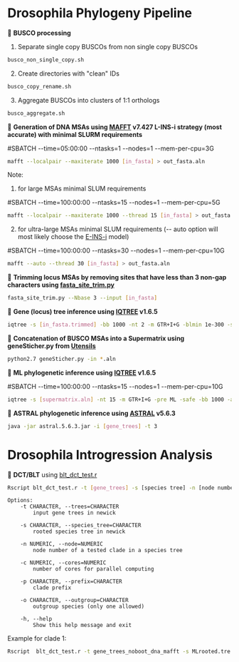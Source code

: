 # Drosophila Phylogeny Pipeline 

:red_circle: **BUSCO processing**
1) Separate single copy BUSCOs from non single copy BUSCOs    
```bash
busco_non_single_copy.sh
```
2) Create directories with "clean" IDs     
```bash
busco_copy_rename.sh
```     
3) Aggregate BUSCOs into clusters of 1:1 orthologs 
```bash
busco_aggregate.sh
```
:red_circle: **Generation of DNA MSAs using [MAFFT](https://mafft.cbrc.jp/alignment/software/) v7.427 L-INS-i strategy (most accurate) with minimal SLURM requirements**

#SBATCH --time=05:00:00 --ntasks=1 --nodes=1 --mem-per-cpu=3G
```bash
mafft --localpair --maxiterate 1000 [in_fasta] > out_fasta.aln
```
Note: 
1) for large MSAs minimal SLUM requirements 

#SBATCH --time=100:00:00 --ntasks=15 --nodes=1 --mem-per-cpu=5G
```bash
mafft --localpair --maxiterate 1000 --thread 15 [in_fasta] > out_fasta.aln
```
2) for ultra-large MSAs minimal SLUM requirements (-- auto option will most likely choose the [E-INS-i](https://mafft.cbrc.jp/alignment/software/manual/manual.html) model)

#SBATCH --time=100:00:00 --ntasks=30 --nodes=1 --mem-per-cpu=10G
```bash
mafft --auto --thread 30 [in_fasta] > out_fasta.aln
```
:red_circle: **Trimming locus MSAs by removing sites that have less than 3 non-gap characters using [fasta_site_trim.py](https://github.com/SchriderLab/drosophila_phylogeny/blob/master/scripts/fasta_site_trim.py)**
```bash
fasta_site_trim.py --Nbase 3 --input [in_fasta]
```
:red_circle: **Gene (locus) tree inference using [IQTREE](http://www.iqtree.org/) v1.6.5**
```bash
iqtree -s [in_fasta.trimmed] -bb 1000 -nt 2 -m GTR+I+G -blmin 1e-300 -safe
```


:red_circle: **Concatenation of BUSCO MSAs into a Supermatrix using geneSticher.py from [Utensils](https://github.com/ballesterus/Utensils)**  
```bash
python2.7 geneSticher.py -in *.aln
```

:red_circle: **ML phylogenetic inference using [IQTREE](http://www.iqtree.org/) v1.6.5**

#SBATCH --time=100:00:00 --ntasks=15 --nodes=1 --mem-per-cpu=10G
```bash
iqtree -s [supermatrix.aln] -nt 15 -m GTR+I+G -pre ML -safe -bb 1000 -alrt 1000 -abayes
```
:red_circle: **ASTRAL phylogenetic inference using [ASTRAL](https://github.com/smirarab/ASTRAL) v5.6.3**
```bash
java -jar astral.5.6.3.jar -i [gene_trees] -t 3
```
# Drosophila Introgression Analysis 
:red_circle: **DCT/BLT** using [blt_dct_test.r](https://github.com/SchriderLab/drosophila_phylogeny/blob/master/scripts/blt_dct_test.r) 
```bash
Rscript blt_dct_test.r -t [gene_trees] -s [species tree] -n [node number] -c [cores] -p [prefix] -o [outgroup species]
```
```
Options:
	-t CHARACTER, --trees=CHARACTER
		input gene trees in newick

	-s CHARACTER, --species_tree=CHARACTER
		rooted species tree in newick

	-n NUMERIC, --node=NUMERIC
		node number of a tested clade in a species tree

	-c NUMERIC, --cores=NUMERIC
		number of cores for parallel computing

	-p CHARACTER, --prefix=CHARACTER
		clade prefix

	-o CHARACTER, --outgroup=CHARACTER
		outgroup species (only one allowed)

	-h, --help
		Show this help message and exit
```    
Example for clade 1:
```bash
Rscript  blt_dct_test.r -t gene_trees_noboot_dna_mafft -s MLrooted.tre -n 307 -c 10 -p C1 -o Anopheles_gambiae
```

